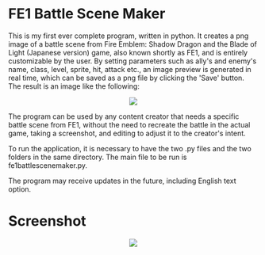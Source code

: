 # FE1 Battle Scene Maker
This is my first ever complete program, written in python. It creates a png image of a battle scene from Fire Emblem: Shadow Dragon and the Blade of Light (Japanese version) game, also known shortly as FE1, and is entirely customizable by the user. By setting parameters such as ally's and enemy's name, class, level, sprite, hit, attack etc., an image preview is generated in real time, which can be saved as a png file by clicking the 'Save' button. The result is an image like the following:
<p align="center">
  <img src="https://user-images.githubusercontent.com/109115334/195865424-3e33670d-e481-462f-b308-ff31cedc431a.png">
</p>
The program can be used by any content creator that needs a specific battle scene from FE1, without the need to recreate the battle in the actual game, taking a screenshot, and editing to adjust it to the creator's intent.

To run the application, it is necessary to have the two .py files and the two folders in the same directory. The main file to be run is fe1battlescenemaker.py.

The program may receive updates in the future, including English text option.
# Screenshot
<p align="center">
  <img src=https://user-images.githubusercontent.com/109115334/195882316-0caa7554-3f26-418a-86e7-625629364d42.jpeg>
</p>
